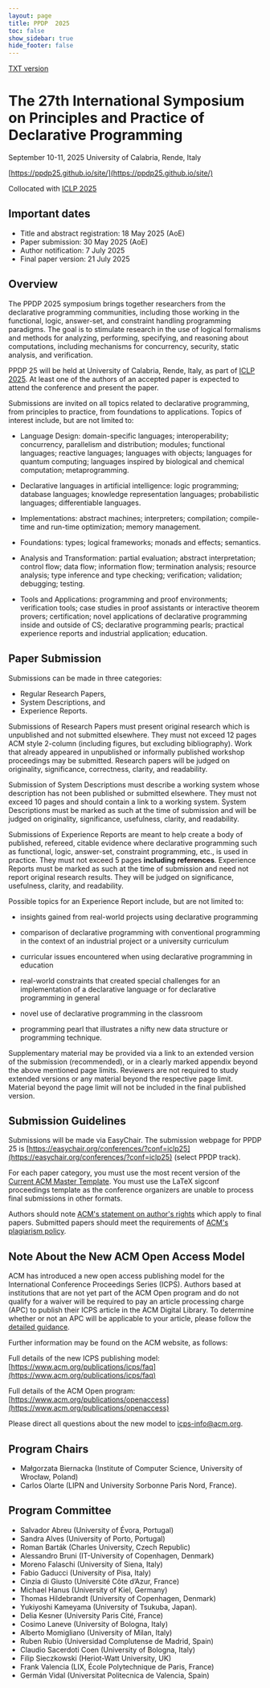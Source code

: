 ```yaml
---
layout: page
title: PPDP  2025
toc: false
show_sidebar: true
hide_footer: false
---
```


[TXT version](./cfp.txt)

# The 27th International Symposium on Principles and Practice of Declarative Programming


September 10-11, 2025 
University of Calabria, Rende, Italy

[https://ppdp25.github.io/site/](https://ppdp25.github.io/site/)

Collocated with [ICLP 2025](https://iclp25.demacs.unical.it/)

## Important dates

- Title and abstract registration: 18 May 2025 (AoE)
- Paper submission: 30 May 2025 (AoE)
- Author notification: 7 July 2025
- Final paper version: 21 July 2025

## Overview

The PPDP 2025 symposium brings together researchers from the declarative
programming communities, including those working in the functional, logic,
answer-set, and constraint handling programming paradigms. The goal is to
stimulate research in the use of logical formalisms and methods for analyzing,
performing, specifying, and reasoning about computations, including mechanisms
for concurrency, security, static analysis, and verification.

PPDP 25 will be held at University of Calabria, Rende, Italy, as part of [ICLP
2025](https://iclp25.demacs.unical.it/). At least one of the authors of an
accepted paper is expected to attend the conference and present the paper.

Submissions are invited on all topics related to declarative programming, from
principles to practice, from foundations to applications. Topics of interest
include, but are not limited to:

- Language Design: domain-specific languages; interoperability; concurrency,
  parallelism and distribution; modules; functional languages; reactive
  languages; languages with objects; languages for quantum computing; languages
  inspired by biological and chemical computation; metaprogramming.

- Declarative languages in artificial intelligence: logic programming; database
  languages; knowledge representation languages; probabilistic languages;
  differentiable languages.

- Implementations: abstract machines; interpreters; compilation; compile-time
  and run-time optimization; memory management.

- Foundations: types; logical frameworks; monads and effects; semantics.

- Analysis and Transformation: partial evaluation; abstract interpretation;
  control flow; data flow; information flow; termination analysis; resource
  analysis; type inference and type checking; verification; validation;
  debugging; testing.

- Tools and Applications: programming and proof environments; verification
  tools; case studies in proof assistants or interactive theorem provers;
  certification; novel applications of declarative programming inside and
  outside of CS; declarative programming pearls; practical experience reports
  and industrial application; education.

## Paper Submission 

Submissions can be made in three categories:

- Regular Research Papers,
- System Descriptions, and
- Experience Reports.

Submissions of Research Papers must present original research which is
unpublished and not submitted elsewhere. They must not exceed 12 pages ACM
style 2-column (including figures, but excluding bibliography). Work that
already appeared in unpublished or informally published workshop proceedings
may be submitted. Research papers will be judged on originality, significance,
correctness, clarity, and readability.

Submission of System Descriptions must describe a working system whose
description has not been published or submitted elsewhere. They must not exceed
10 pages and should contain a link to a working system. System Descriptions
must be marked as such at the time of submission and will be judged on
originality, significance, usefulness, clarity, and readability.

Submissions of Experience Reports are meant to help create a body of published,
refereed, citable evidence where declarative programming such as functional,
logic, answer-set, constraint programming, etc., is used in practice. They must
not exceed 5 pages **including references**. Experience Reports must be marked
as such at the time of submission and need not report original research
results. They will be judged on significance, usefulness, clarity, and
readability.

Possible topics for an Experience Report include, but are not limited to:

- insights gained from real-world projects using declarative programming

- comparison of declarative programming with conventional programming in the
  context of an industrial project or a university curriculum

- curricular issues encountered when using declarative programming in education

- real-world constraints that created special challenges for an implementation
  of a declarative language or for declarative programming in general

- novel use of declarative programming in the classroom

- programming pearl that illustrates a nifty new data structure or programming
  technique.

Supplementary material may be provided via a link to an extended version of the
submission (recommended), or in a clearly marked appendix beyond the above
mentioned page limits. Reviewers are not required to study extended versions or
any material beyond the respective page limit. Material beyond the page limit
will not be included in the final published version.

## Submission Guidelines

Submissions will be made via EasyChair. The submission webpage for PPDP 25 is
[https://easychair.org/conferences/?conf=iclp25](https://easychair.org/conferences/?conf=iclp25) (select PPDP track).

For each paper category, you must use the most recent version of the [Current
ACM Master Template](https://www.acm.org/publications/proceedings-template). You must use the LaTeX
sigconf proceedings template as the conference organizers are unable to process
final submissions in other formats.

Authors should note [ACM's statement on author's rights](http://authors.acm.org/) which apply to final papers. Submitted papers should
meet the requirements of [ACM's plagiarism policy](http://www.acm.org/publications/policies/plagiarism_policy).

## Note About the New ACM Open Access Model

ACM has introduced a new open access publishing model for the International
Conference Proceedings Series (ICPS). Authors based at institutions that are
not yet part of the ACM Open program and do not qualify for a waiver will be
required to pay an article processing charge (APC) to publish their ICPS
article in the ACM Digital Library. To determine whether or not an APC will be
applicable to your article, please follow the [detailed guidance](https://www.acm.org/publications/icps/author-guidance).

Further information may be found on the ACM website, as follows:

Full details of the new ICPS publishing model: [https://www.acm.org/publications/icps/faq](https://www.acm.org/publications/icps/faq)

Full details of the ACM Open program: [https://www.acm.org/publications/openaccess](https://www.acm.org/publications/openaccess)

Please direct all questions about the new model to icps-info@acm.org.


## Program Chairs

- Małgorzata Biernacka (Institute of Computer Science, University of Wrocław, Poland)
- Carlos Olarte (LIPN and University Sorbonne Paris Nord, France).

## Program Committee

- Salvador Abreu (University of Évora, Portugal)
- Sandra Alves (University of Porto, Portugal)
- Roman Barták (Charles University, Czech Republic)
- Alessandro Bruni (IT-University of Copenhagen, Denmark)
- Moreno Falaschi (University of Siena, Italy)
- Fabio Gaducci (University of Pisa, Italy)
- Cinzia di Giusto (Université Côte d’Azur, France)
- Michael Hanus (University of Kiel, Germany)
- Thomas Hildebrandt (University of Copenhagen, Denmark)
- Yukiyoshi Kameyama (University of Tsukuba, Japan). 
- Delia Kesner (University Paris Cité, France)
- Cosimo Laneve (University of Bologna, Italy)
- Alberto Momigliano (University of Milan, Italy)
- Ruben Rubio (Universidad Complutense de Madrid, Spain)
- Claudio Sacerdoti Coen (University of Bologna, Italy)
- Filip Sieczkowski (Heriot-Watt University, UK)
- Frank Valencia (LIX, École Polytechnique de Paris, France)
- Germán Vidal (Universitat Politecnica de Valencia, Spain)
